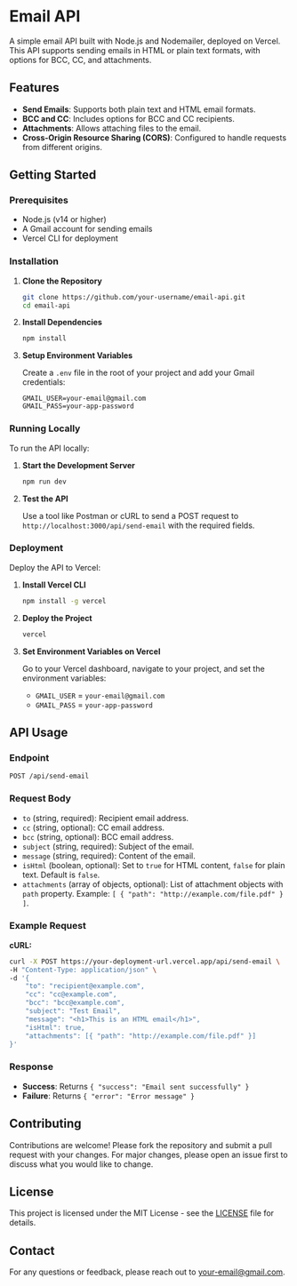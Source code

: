 # Email API

A simple email API built with Node.js and Nodemailer, deployed on Vercel. This API supports sending emails in HTML or plain text formats, with options for BCC, CC, and attachments.

## Features

- **Send Emails**: Supports both plain text and HTML email formats.
- **BCC and CC**: Includes options for BCC and CC recipients.
- **Attachments**: Allows attaching files to the email.
- **Cross-Origin Resource Sharing (CORS)**: Configured to handle requests from different origins.

## Getting Started

### Prerequisites

- Node.js (v14 or higher)
- A Gmail account for sending emails
- Vercel CLI for deployment

### Installation

1. **Clone the Repository**

   ```bash
   git clone https://github.com/your-username/email-api.git
   cd email-api
   ```

2. **Install Dependencies**

   ```bash
   npm install
   ```

3. **Setup Environment Variables**

   Create a `.env` file in the root of your project and add your Gmail credentials:

   ```env
   GMAIL_USER=your-email@gmail.com
   GMAIL_PASS=your-app-password
   ```

### Running Locally

To run the API locally:

1. **Start the Development Server**

   ```bash
   npm run dev
   ```

2. **Test the API**

   Use a tool like Postman or cURL to send a POST request to `http://localhost:3000/api/send-email` with the required fields.

### Deployment

Deploy the API to Vercel:

1. **Install Vercel CLI**

   ```bash
   npm install -g vercel
   ```

2. **Deploy the Project**

   ```bash
   vercel
   ```

3. **Set Environment Variables on Vercel**

   Go to your Vercel dashboard, navigate to your project, and set the environment variables:

   - `GMAIL_USER` = `your-email@gmail.com`
   - `GMAIL_PASS` = `your-app-password`

## API Usage

### Endpoint

`POST /api/send-email`

### Request Body

- `to` (string, required): Recipient email address.
- `cc` (string, optional): CC email address.
- `bcc` (string, optional): BCC email address.
- `subject` (string, required): Subject of the email.
- `message` (string, required): Content of the email.
- `isHtml` (boolean, optional): Set to `true` for HTML content, `false` for plain text. Default is `false`.
- `attachments` (array of objects, optional): List of attachment objects with `path` property. Example: `[ { "path": "http://example.com/file.pdf" } ]`.

### Example Request

**cURL:**

```bash
curl -X POST https://your-deployment-url.vercel.app/api/send-email \
-H "Content-Type: application/json" \
-d '{
    "to": "recipient@example.com",
    "cc": "cc@example.com",
    "bcc": "bcc@example.com",
    "subject": "Test Email",
    "message": "<h1>This is an HTML email</h1>",
    "isHtml": true,
    "attachments": [{ "path": "http://example.com/file.pdf" }]
}'
```

### Response

- **Success**: Returns `{ "success": "Email sent successfully" }`
- **Failure**: Returns `{ "error": "Error message" }`

## Contributing

Contributions are welcome! Please fork the repository and submit a pull request with your changes. For major changes, please open an issue first to discuss what you would like to change.

## License

This project is licensed under the MIT License - see the [LICENSE](LICENSE) file for details.

## Contact

For any questions or feedback, please reach out to [your-email@gmail.com](mailto:litnitimounsef@gmail.com).
